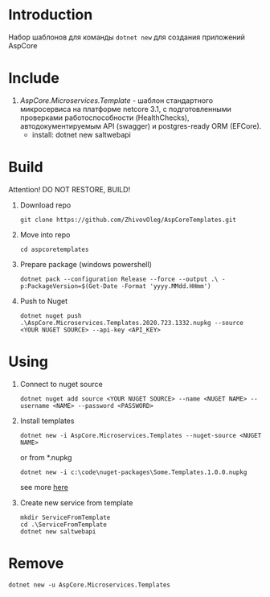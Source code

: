 # Introduction
Набор шаблонов для команды ```dotnet new``` для создания приложений AspCore 

# Include

1. _AspCore.Microservices.Template_ - шаблон стандартного микросервиса на платформе netcore 3.1, с подготовленными проверками работоспособности (HealthChecks), автодокументируемым API (swagger) и postgres-ready ORM (EFCore).
    - install: dotnet new saltwebapi

# Build

Attention! DO NOT RESTORE, BUILD!

1. Download repo
    ```
    git clone https://github.com/ZhivovOleg/AspCoreTemplates.git
    ```

0. Move into repo
    ```
    cd aspcoretemplates
    ```

0. Prepare package (windows powershell)
    ```
    dotnet pack --configuration Release --force --output .\ -p:PackageVersion=$(Get-Date -Format 'yyyy.MMdd.HHmm')         
    ```

0. Push to Nuget
    ```
    dotnet nuget push .\AspCore.Microservices.Templates.2020.723.1332.nupkg --source <YOUR NUGET SOURCE> --api-key <API_KEY>
    ```

# Using

1. Connect to nuget source
    ```
    dotnet nuget add source <YOUR NUGET SOURCE> --name <NUGET NAME> --username <NAME> --password <PASSWORD> 
    ```

0. Install templates
    ```
    dotnet new -i AspCore.Microservices.Templates --nuget-source <NUGET NAME>
    ```
    or from *.nupkg
    ```
    dotnet new -i c:\code\nuget-packages\Some.Templates.1.0.0.nupkg
    ```
    see more [here](https://docs.microsoft.com/ru-ru/dotnet/core/install/templates?pivots=os-windows)

0. Create new service from template
    ```
    mkdir ServiceFromTemplate
    cd .\ServiceFromTemplate
    dotnet new saltwebapi
    ```

# Remove

```
dotnet new -u AspCore.Microservices.Templates
```